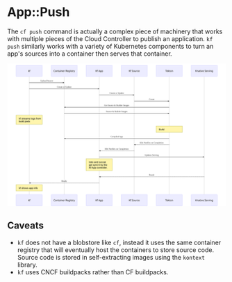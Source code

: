 # App::Push

The `cf push` command is actually a complex piece of machinery that works with
multiple pieces of the Cloud Controller to publish an application. `kf push`
similarly works with a variety of Kubernetes components to turn an app's sources
into a container then serves that container.

![push sequence diagram](images/push.svg)

## Caveats

* `kf` does not have a blobstore like `cf`, instead it uses the same container
registry that will eventually host the containers to store source code. Source
code is stored in self-extracting images using the `kontext` library.
* `kf` uses CNCF buildpacks rather than CF buildpacks.
